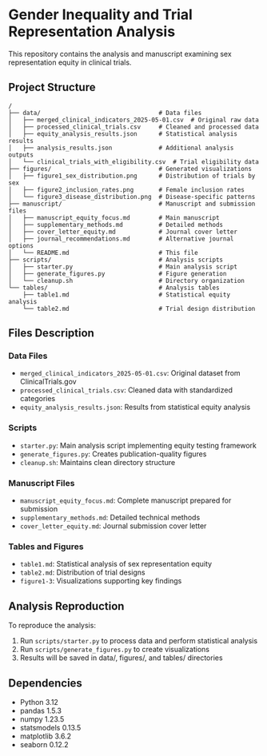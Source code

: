 # Gender Inequality and Trial Representation Analysis

This repository contains the analysis and manuscript examining sex representation equity in clinical trials.

## Project Structure

```
/
├── data/                                 # Data files
│   ├── merged_clinical_indicators_2025-05-01.csv  # Original raw data
│   ├── processed_clinical_trials.csv     # Cleaned and processed data
│   ├── equity_analysis_results.json      # Statistical analysis results
│   ├── analysis_results.json             # Additional analysis outputs
│   └── clinical_trials_with_eligibility.csv  # Trial eligibility data
├── figures/                              # Generated visualizations
│   ├── figure1_sex_distribution.png      # Distribution of trials by sex
│   ├── figure2_inclusion_rates.png       # Female inclusion rates
│   └── figure3_disease_distribution.png  # Disease-specific patterns
├── manuscript/                           # Manuscript and submission files
│   ├── manuscript_equity_focus.md        # Main manuscript
│   ├── supplementary_methods.md          # Detailed methods
│   ├── cover_letter_equity.md            # Journal cover letter
│   ├── journal_recommendations.md        # Alternative journal options
│   └── README.md                         # This file
├── scripts/                              # Analysis scripts
│   ├── starter.py                        # Main analysis script
│   ├── generate_figures.py               # Figure generation
│   └── cleanup.sh                        # Directory organization
└── tables/                               # Analysis tables
    ├── table1.md                         # Statistical equity analysis
    └── table2.md                         # Trial design distribution
```

## Files Description

### Data Files
- `merged_clinical_indicators_2025-05-01.csv`: Original dataset from ClinicalTrials.gov
- `processed_clinical_trials.csv`: Cleaned data with standardized categories
- `equity_analysis_results.json`: Results from statistical equity analysis

### Scripts
- `starter.py`: Main analysis script implementing equity testing framework
- `generate_figures.py`: Creates publication-quality figures
- `cleanup.sh`: Maintains clean directory structure

### Manuscript Files
- `manuscript_equity_focus.md`: Complete manuscript prepared for submission
- `supplementary_methods.md`: Detailed technical methods
- `cover_letter_equity.md`: Journal submission cover letter

### Tables and Figures
- `table1.md`: Statistical analysis of sex representation equity
- `table2.md`: Distribution of trial designs
- `figure1-3`: Visualizations supporting key findings

## Analysis Reproduction

To reproduce the analysis:

1. Run `scripts/starter.py` to process data and perform statistical analysis
2. Run `scripts/generate_figures.py` to create visualizations
3. Results will be saved in data/, figures/, and tables/ directories

## Dependencies

- Python 3.12
- pandas 1.5.3
- numpy 1.23.5
- statsmodels 0.13.5
- matplotlib 3.6.2
- seaborn 0.12.2
